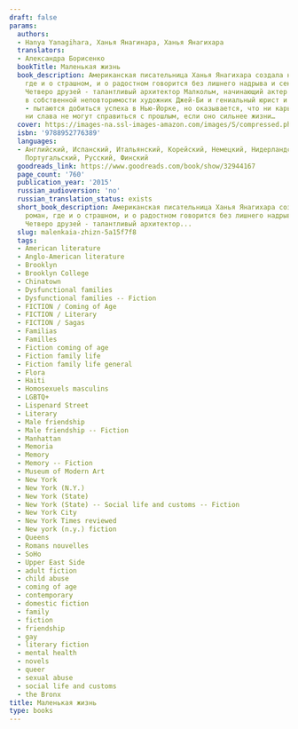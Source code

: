 ```yaml
---
draft: false
params:
  authors:
  - Hanya Yanagihara, Ханья Янагинара, Ханья Янагихара
  translators:
  - Александра Борисенко
  bookTitle: Маленькая жизнь
  book_description: Американская писательница Ханья Янагихара создала необычный роман,
    где и о страшном, и о радостном говорится без лишнего надрыва и сентиментальности.
    Четверо друзей - талантливый архитектор Малкольм, начинающий актер Виллем, уверенный
    в собственной неповторимости художник Джей-Би и гениальный юрист и математик Джуд
    - пытаются добиться успеха в Нью-Йорке, но оказывается, что ни карьера, ни деньги,
    ни слава не могут справиться с прошлым, если оно сильнее жизни…
  cover: https://images-na.ssl-images-amazon.com/images/S/compressed.photo.goodreads.com/books/1478876919i/32944167.jpg
  isbn: '9788952776389'
  languages:
  - Английский, Испанский, Итальянский, Корейский, Немецкий, Нидерландский, Польский,
    Португальский, Русский, Финский
  goodreads_link: https://www.goodreads.com/book/show/32944167
  page_count: '760'
  publication_year: '2015'
  russian_audioversion: 'no'
  russian_translation_status: exists
  short_book_description: Американская писательница Ханья Янагихара создала необычный
    роман, где и о страшном, и о радостном говорится без лишнего надрыва и сентиментальности.
    Четверо друзей - талантливый архитектор...
  slug: malenkaia-zhizn-5a15f7f8
  tags:
  - American literature
  - Anglo-American literature
  - Brooklyn
  - Brooklyn College
  - Chinatown
  - Dysfunctional families
  - Dysfunctional families -- Fiction
  - FICTION / Coming of Age
  - FICTION / Literary
  - FICTION / Sagas
  - Familias
  - Familles
  - Fiction coming of age
  - Fiction family life
  - Fiction family life general
  - Flora
  - Haiti
  - Homosexuels masculins
  - LGBTQ+
  - Lispenard Street
  - Literary
  - Male friendship
  - Male friendship -- Fiction
  - Manhattan
  - Memoria
  - Memory
  - Memory -- Fiction
  - Museum of Modern Art
  - New York
  - New York (N.Y.)
  - New York (State)
  - New York (State) -- Social life and customs -- Fiction
  - New York City
  - New York Times reviewed
  - New york (n.y.) fiction
  - Queens
  - Romans nouvelles
  - SoHo
  - Upper East Side
  - adult fiction
  - child abuse
  - coming of age
  - contemporary
  - domestic fiction
  - family
  - fiction
  - friendship
  - gay
  - literary fiction
  - mental health
  - novels
  - queer
  - sexual abuse
  - social life and customs
  - the Bronx
title: Маленькая жизнь
type: books
---
```

